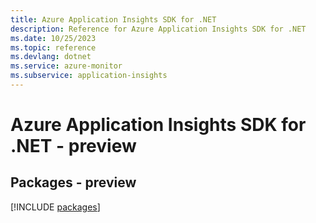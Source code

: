 ```yaml
---
title: Azure Application Insights SDK for .NET
description: Reference for Azure Application Insights SDK for .NET
ms.date: 10/25/2023
ms.topic: reference
ms.devlang: dotnet
ms.service: azure-monitor
ms.subservice: application-insights
---
```

# Azure Application Insights SDK for .NET - preview
## Packages - preview
[!INCLUDE [packages](application-insights-index.md)]